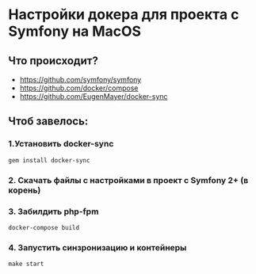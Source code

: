 # Настройки докера для проекта с Symfony на MacOS
## Что происходит?

* https://github.com/symfony/symfony
* https://github.com/docker/compose
* https://github.com/EugenMayer/docker-sync
## Чтоб завелось:
### 1.Установить docker-sync
    gem install docker-sync
### 2. Cкачать файлы с настройками в проект с Symfony 2+ (в корень)
### 3. Забилдить php-fpm
    docker-compose build
### 4. Запустить синзронизацию и контейнеры
    make start
